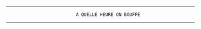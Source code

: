 _______________________________________________________________________________
                        
                              A QUELLE HEURE ON BOUFFE   
_______________________________________________________________________________
